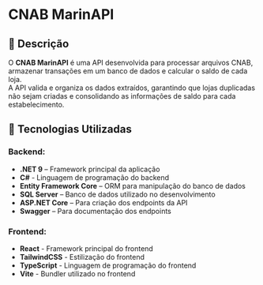 ﻿# CNAB MarinAPI  

## 📌 Descrição  

O **CNAB MarinAPI** é uma API desenvolvida para processar arquivos CNAB, armazenar transações em um banco de dados e calcular o saldo de cada loja.  
A API valida e organiza os dados extraídos, garantindo que lojas duplicadas não sejam criadas e consolidando as informações de saldo para cada estabelecimento.  

## 🚀 Tecnologias Utilizadas  

### Backend:
- **.NET 9** – Framework principal da aplicação  
- **C#** - Linguagem de programação do backend  
- **Entity Framework Core** – ORM para manipulação do banco de dados  
- **SQL Server** – Banco de dados utilizado no desenvolvimento  
- **ASP.NET Core** – Para criação dos endpoints da API  
- **Swagger** – Para documentação dos endpoints  

### Frontend:
- **React** - Framework principal do frontend  
- **TailwindCSS** - Estilização do frontend  
- **TypeScript** - Linguagem de programação do frontend  
- **Vite** - Bundler utilizado no frontend  